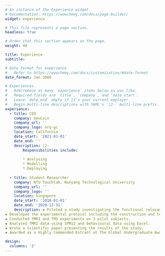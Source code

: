 ```yaml
---
# An instance of the Experience widget.
# Documentation: https://wowchemy.com/docs/page-builder/
widget: experience

# This file represents a page section.
headless: true

# Order that this section appears on the page.
weight: 40

title: Experience
subtitle:

# Date format for experience
#   Refer to https://wowchemy.com/docs/customization/#date-format
date_format: Jan 2006

# Experiences.
#   Add/remove as many `experience` items below as you like.
#   Required fields are `title`, `company`, and `date_start`.
#   Leave `date_end` empty if it's your current employer.
#   Begin multi-line descriptions with YAML's `|2-` multi-line prefix.
experience:
  - title: CEO
    company: GenCoin
    company_url: ''
    company_logo: org-gc
    location: California
    date_start: '2021-01-01'
    date_end: ''
    description: |2-
        Responsibilities include:
        
        * Analysing
        * Modelling
        * Deploying
        
  - title: Student Researcher 
    company: NTU Touchlab, Nanyang Technological University
    company_url: ''
    company_logo: ''
    location: Singapore
    date_start: '2016-01-01'
    date_end: '2020-12-31'
    description: ▪ Piloted a study investigating the functional relevance of the Extrastriate Body Area (EBA) on haptic object processing using TMS.
▪ Developed the experimental protocol including the construction and testing of stimulus sets.
▪ Conducted fMRI and TMS experiments on 3 pilot subjects.
▪ Analysed fMRI data using SPM12 and behavioural data using Excel.
▪ Wrote a scientific paper presenting the results of the study.
▪ Awarded as a Highly Commended Entrant at The Global Undergraduate Awards 2020.

design:
  columns: '2'
---
```

